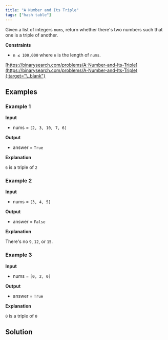 ```yaml
---
title: "A Number and Its Triple"
tags: ["hash table"]
---
```


Given a list of integers `nums`, return whether there's two numbers such that one is a triple of another.

**Constraints**

- `n ≤ 100,000` where `n` is the length of `nums`.

[https://binarysearch.com/problems/A-Number-and-Its-Triple](https://binarysearch.com/problems/A-Number-and-Its-Triple){:target="\_blank"}

## Examples

### Example 1

**Input**

- nums = `[2, 3, 10, 7, 6]`

**Output**

- answer = `True`

**Explanation**

`6` is a triple of `2`

### Example 2

**Input**

- nums = `[3, 4, 5]`

**Output**

- answer = `False`

**Explanation**

There's no `9`, `12`, or `15`.

### Example 3

**Input**

- nums = `[0, 2, 0]`

**Output**

- answer = `True`

**Explanation**

`0` is a triple of `0`

## Solution

<script src="https://gist.github.com/yaeba/16da7be5123724fcf6eccc25581cef5a.js?file=A-Number-and-Its-Triple.cpp"></script>
